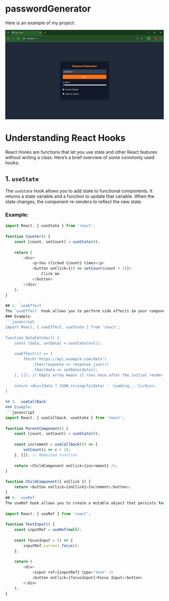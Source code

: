# passwordGenerator 

Here is an example of my project:

![Project screenshot](./images/img1.png)

# Understanding React Hooks

React Hooks are functions that let you use state and other React features without writing a class. Here’s a brief overview of some commonly used hooks:

## 1. `useState`

The `useState` hook allows you to add state to functional components. It returns a state variable and a function to update that variable. When the state changes, the component re-renders to reflect the new state.

### Example:
```javascript
import React, { useState } from 'react';

function Counter() {
    const [count, setCount] = useState(0);

    return (
        <div>
            <p>You clicked {count} times</p>
            <button onClick={() => setCount(count + 1)}>
                Click me
            </button>
        </div>
    );
}

## 2. `useEffect`
The `useEffect` hook allows you to perform side effects in your components, such as data fetching, subscriptions, or manually changing the DOM. It runs after the first render and after every update, unless you specify dependencies.
### Example:
```javascript
import React, { useEffect, useState } from 'react';

function DataFetcher() {
    const [data, setData] = useState(null);

    useEffect(() => {
        fetch('https://api.example.com/data')
            .then(response => response.json())
            .then(data => setData(data));
    }, []); // Empty array means it runs once after the initial render

    return <div>{data ? JSON.stringify(data) : 'Loading...'}</div>;
}

## 3. `useCallBack`
### Example:
```javascript
import React, { useCallback, useState } from 'react';

function ParentComponent() {
    const [count, setCount] = useState(0);

    const increment = useCallback(() => {
        setCount(c => c + 1);
    }, []); // Memoized function

    return <ChildComponent onClick={increment} />;
}

function ChildComponent({ onClick }) {
    return <button onClick={onClick}>Increment</button>;
}
## 4. `useRef`
The useRef hook allows you to create a mutable object that persists for the full lifetime of the component. It can be used to directly interact with the DOM, such as focusing an input field or storing a previous va

import React, { useRef } from 'react';

function TextInput() {
    const inputRef = useRef(null);

    const focusInput = () => {
        inputRef.current.focus();
    };

    return (
        <div>
            <input ref={inputRef} type="text" />
            <button onClick={focusInput}>Focus Input</button>
        </div>
    );
}